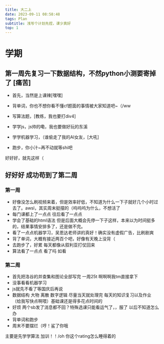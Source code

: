 ```yaml
---
title: 大二上
date: 2023-09-11 08:58:48
tags: Plan
subtitle: 浅写个计划先捏，课少真好
top: 1
---
```


# 学期

## 第一周先复习一下数据结构，不然python小测要寄掉了 [痛苦]



* 首先，当然是上课辣[嘿嘿]

* 背单词，你也不想你看不懂cf题面的事情被大家知道吧~（/ww
* 写算法题，[教练，我也要打div4]
* 学学js，js帅的嘞，我也要做好玩的东溪
* 学学机器学习，（谁偷走了我的AI女友，[大吼]
* 跑步，你小汁~再不动就等shi吧

好好好，就先这样（



## 好好好 成功苟到了第二周

### 第一周

* 好像没怎么刷视频来着，但是效率好低，不知道为什么一下子就好几个小时过去了。awsl，其实周末挺摆的（呜呜呜为什么，不想活了
* 每门课都上了一点点 往后看了一点点
* 学会了基础的html语法 但是后面大概会先停一下子这样，本来以为时间挺多的，结果事情安排多了，还是做不完。
* 看了一点点机器学习，吴恩达老师讲的真好！确实没有虚假广告，比刷剧爽
* 背了单词，大概有接近两百个吧，好像有天晚上没背（
* 去跑步了，好累 每天都像从叙利亚打仗回来
* 算法看了一点点 看了吗 如看

### 第二周

* 首先把洛谷的并查集和图论全部写完 一周25t 啊啊啊我tm直接拿下
* 没事看看机器学习
* js就先不看了等国庆后再说
* 数据结构 大物 离散 数字逻辑 尽量当天就处理完 每天的知识复习以及作业（给我写快点啊喂）基础课还是得多花点时间的
* 好烦 两个sb发了消息都不回？特殊选课只能看运气了，，服了 以后不知道怎么办 
* 背单词和跑步
* 周末不要摆烂（哼！鲨了你哦

主要是先学学算法 加训！！/oh 你这个rating怎么睡得着的
